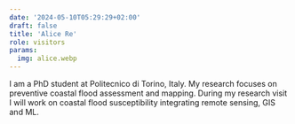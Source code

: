 ```yaml
---
date: '2024-05-10T05:29:29+02:00'
draft: false
title: 'Alice Re'
role: visitors
params:
  img: alice.webp
---
```


I am a PhD student at Politecnico di Torino, Italy. My research focuses on preventive coastal flood assessment and mapping. During my research visit I will work on coastal flood susceptibility integrating remote sensing, GIS and ML.